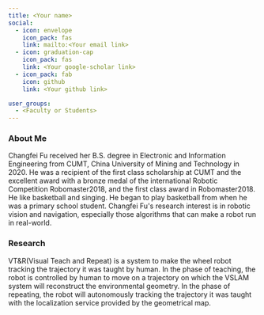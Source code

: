 ```yaml
---
title: <Your name>
social:
  - icon: envelope 
    icon_pack: fas
    link: mailto:<Your email link>
  - icon: graduation-cap 
    icon_pack: fas
    link: <Your google-scholar link>
  - icon_pack: fab
    icon: github
    link: <Your github link>

user_groups:
  - <Faculty or Students>
---
```

### About Me
Changfei Fu received her B.S. degree in Electronic and Information Engineering from CUMT, China University of Mining and Technology in 2020. He was a recipient  of the first class scholarship at CUMT and the excellent award with a bronze medal of the international Robotic Competition Robomaster2018, and the first class award in Robomaster2018. He like basketball and singing. He began to play basketball from when he was a primary school student. Changfei Fu's research interest is in robotic vision and navigation, especially those algorithms that can make a robot run in real-world.

### Research
VT&R(Visual Teach and Repeat) is a system to make the wheel robot tracking the trajectory it was taught by human. In the phase of teaching, the robot is controlled by human to move on a trajectory on which the VSLAM system will reconstruct the environmental geometry. In the phase of repeating, the robot will autonomously tracking the trajectory it was taught with the localization service provided by the geometrical map.




